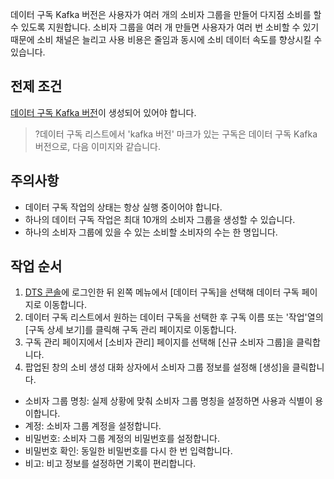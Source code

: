 데이터 구독 Kafka 버전은 사용자가 여러 개의 소비자 그룹을 만들어 다지점 소비를 할 수 있도록 지원합니다. 소비자 그룹을 여러 개 만들면 사용자가 여러 번 소비할 수 있기 때문에 소비 채널은 늘리고 사용 비용은 줄임과 동시에 소비 데이터 속도를 향상시킬 수 있습니다.

## 전제 조건
[데이터 구독 Kafka 버전](https://intl.cloud.tencent.com/document/product/571/39531)이 생성되어 있어야 합니다.
>?데이터 구독 리스트에서 'kafka 버전' 마크가 있는 구독은 데이터 구독 Kafka 버전으로, 다음 이미지와 같습니다.

## 주의사항
- 데이터 구독 작업의 상태는 항상 실행 중이어야 합니다.
- 하나의 데이터 구독 작업은 최대 10개의 소비자 그룹을 생성할 수 있습니다.
- 하나의 소비자 그룹에 있을 수 있는 소비할 소비자의 수는 한 명입니다.

## 작업 순서
1. [DTS 콘솔](https://console.cloud.tencent.com/dts/dss)에 로그인한 뒤 왼쪽 메뉴에서 [데이터 구독]을 선택해 데이터 구독 페이지로 이동합니다.
2. 데이터 구독 리스트에서 원하는 데이터 구독을 선택한 후 구독 이름 또는 '작업'열의 [구독 상세 보기]를 클릭해 구독 관리 페이지로 이동합니다.
3. 구독 관리 페이지에서 [소비자 관리] 페이지를 선택해 [신규 소비자 그룹]을 클릭합니다.
4. 팝업된 창의 소비 생성 대화 상자에서 소비자 그룹 정보를 설정해 [생성]을 클릭합니다.
 - 소비자 그룹 명칭: 실제 상황에 맞춰 소비자 그룹 명칭을 설정하면 사용과 식별이 용이합니다.
 - 계정: 소비자 그룹 계정을 설정합니다.
 - 비밀번호: 소비자 그룹 계정의 비밀번호를 설정합니다.
 - 비밀번호 확인: 동일한 비밀번호를 다시 한 번 입력합니다.
 - 비고: 비고 정보를 설정하면 기록이 편리합니다.

